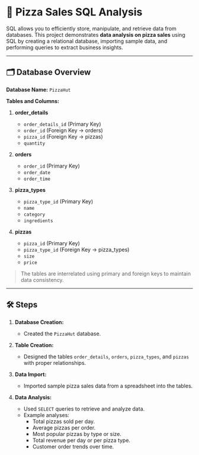 # 🍕 Pizza Sales SQL Analysis

SQL allows you to efficiently store, manipulate, and retrieve data from databases. This project demonstrates **data analysis on pizza sales** using SQL by creating a relational database, importing sample data, and performing queries to extract business insights.

---

## 🗂 Database Overview

**Database Name:** `PizzaHut`  

**Tables and Columns:**

1. **order_details**  
   - `order_details_id` (Primary Key)  
   - `order_id` (Foreign Key → orders)  
   - `pizza_id` (Foreign Key → pizzas)  
   - `quantity`  

2. **orders**  
   - `order_id` (Primary Key)  
   - `order_date`  
   - `order_time`  

3. **pizza_types**  
   - `pizza_type_id` (Primary Key)  
   - `name`  
   - `category`  
   - `ingredients`  

4. **pizzas**  
   - `pizza_id` (Primary Key)  
   - `pizza_type_id` (Foreign Key → pizza_types)  
   - `size`  
   - `price`  

> The tables are interrelated using primary and foreign keys to maintain data consistency.

---

## 🛠 Steps

1. **Database Creation:**  
   - Created the `PizzaHut` database.  

2. **Table Creation:**  
   - Designed the tables `order_details`, `orders`, `pizza_types`, and `pizzas` with proper relationships.  

3. **Data Import:**  
   - Imported sample pizza sales data from a spreadsheet into the tables.  

4. **Data Analysis:**  
   - Used `SELECT` queries to retrieve and analyze data.  
   - Example analyses:  
     - Total pizzas sold per day.  
     - Average pizzas per order.  
     - Most popular pizzas by type or size.  
     - Total revenue per day or per pizza type.  
     - Customer order trends over time.  


